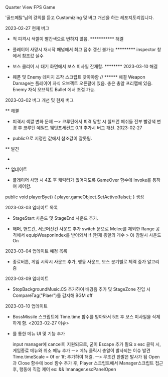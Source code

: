 Quarter View FPS Game

'골드메탈'님의 강의를 듣고 Customizing 및 버그 개선을 하는 레포지토리입니다.

2023-02-27 현재 버그 

- 적 피격시 색깔이 빨간색으로 변하지 않음.                          *********** 해결

- 플레이어 사망시 재시작 패널에서 최고 점수 갱신 불가능                 ********* inspector 창에서 참조값 실수

- 보스 클리어 시 대기 화면에서 보스 미사일 잔재함.                  ******** 2023-03-10 해결

- 웨폰 및 Enemy 데미지 조작 스크립트 찾아야함 //               ****** 해결 Weapon Damage는 플레이어 자식 오브젝트 오른팔에 있음.
															총은 총알 프리팹에 있음.
															Enemy 자식 오브젝트 Bullet 에서 조절 가능.
 
		
2023-03-02 버그 개선 및 현재 버그 

** 해결

- 피격시 색깔 변화 문제 ㅡ> 코루틴에서 피격 당할 시 칠드런 메쉬들 전부 빨강색 변경 후 코루틴 예일드 웨잇포세컨드 0.1f 추가시 버그 개선. 2023-02-27

- public으로 지정한 값에서 참조값이 잘못됨.

** 발견

- 

** 업데이트

- 플레이어 사망 시 4초 후 캐릭터가 없어지도록 GameOver 함수에 Invoke를 통하여 제어함.

public void playerBye()
    {
        player.gameObject.SetActive(false);
    }
생성	

2023-03-03 업데이트 목록

- StageStart 사운드 및 StageEnd 사운드 추가.

- 해머, 핸드건, 서브머신건 사운드 추가
	switch 문으로 Melee를 제외한 Range 공격에서 equipWeaponIndex를 받아와서 if (현재 총알의 개수 > 0) 참일시 사운드 On
	
2023-03-04 업데이트 예정 목록

- 종료버튼, 게임 시작시 사운드 추가, 행동 사운드, 보스 분기별로 체력 증가 알고리즘
 
2023-03-09 업데이트

- StopBackgroundMusic.CS 추가하여 배경음 추가 및 StageZone 진입 시 CompareTag("Plaer")를 감지해 BGM off

2023-03-10 업데이트

- BossMissile 스크립트에 Time.time 함수를 받아와서 5초 후 보스 미사일을 삭제하게 함. <2023-02-27 이슈>

- <ESC>를 통한 메뉴 UI 및 기능 추가

  input manager에 cancel이 지원되므로, 굳이 Escape 추가 필요 x
  esc 클릭 시, 게임종료 메뉴와 취소 메뉴 추가 ㅡ> 메뉴 클릭시 총알이 발사되는 이슈 발견
  Time.timeScale = 0f or 1f; 추가하여 해결. ㅡ> 무조건 한발은 발사가 됨
  Open과 Close 함수에 bool 함수 추가 후, Player 스크립트에서 Manager스크립트 접근 후, 행동에 직접 제어 ex: && !manager.escPanelOpen
